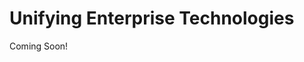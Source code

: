 # Unifying Enterprise Technologies 

Coming Soon!

<!--

#### Tasks to Accomplish

* Understand the value of Liferay DXP as an integration platform
* Explore the various methods through which Liferay DXP achieves integration with third-party systems

-->
